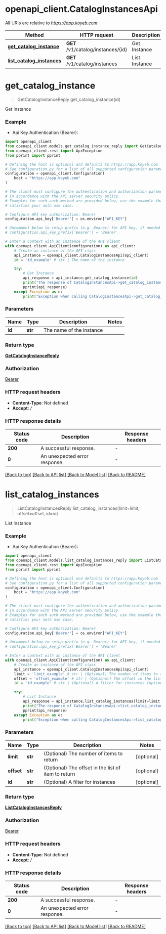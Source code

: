 # openapi_client.CatalogInstancesApi

All URIs are relative to *https://app.koyeb.com*

Method | HTTP request | Description
------------- | ------------- | -------------
[**get_catalog_instance**](CatalogInstancesApi.md#get_catalog_instance) | **GET** /v1/catalog/instances/{id} | Get Instance
[**list_catalog_instances**](CatalogInstancesApi.md#list_catalog_instances) | **GET** /v1/catalog/instances | List Instance


# **get_catalog_instance**
> GetCatalogInstanceReply get_catalog_instance(id)

Get Instance

### Example

* Api Key Authentication (Bearer):

```python
import openapi_client
from openapi_client.models.get_catalog_instance_reply import GetCatalogInstanceReply
from openapi_client.rest import ApiException
from pprint import pprint

# Defining the host is optional and defaults to https://app.koyeb.com
# See configuration.py for a list of all supported configuration parameters.
configuration = openapi_client.Configuration(
    host = "https://app.koyeb.com"
)

# The client must configure the authentication and authorization parameters
# in accordance with the API server security policy.
# Examples for each auth method are provided below, use the example that
# satisfies your auth use case.

# Configure API key authorization: Bearer
configuration.api_key['Bearer'] = os.environ["API_KEY"]

# Uncomment below to setup prefix (e.g. Bearer) for API key, if needed
# configuration.api_key_prefix['Bearer'] = 'Bearer'

# Enter a context with an instance of the API client
with openapi_client.ApiClient(configuration) as api_client:
    # Create an instance of the API class
    api_instance = openapi_client.CatalogInstancesApi(api_client)
    id = 'id_example' # str | The name of the instance

    try:
        # Get Instance
        api_response = api_instance.get_catalog_instance(id)
        print("The response of CatalogInstancesApi->get_catalog_instance:\n")
        pprint(api_response)
    except Exception as e:
        print("Exception when calling CatalogInstancesApi->get_catalog_instance: %s\n" % e)
```



### Parameters


Name | Type | Description  | Notes
------------- | ------------- | ------------- | -------------
 **id** | **str**| The name of the instance | 

### Return type

[**GetCatalogInstanceReply**](GetCatalogInstanceReply.md)

### Authorization

[Bearer](../README.md#Bearer)

### HTTP request headers

 - **Content-Type**: Not defined
 - **Accept**: */*

### HTTP response details

| Status code | Description | Response headers |
|-------------|-------------|------------------|
**200** | A successful response. |  -  |
**0** | An unexpected error response. |  -  |

[[Back to top]](#) [[Back to API list]](../README.md#documentation-for-api-endpoints) [[Back to Model list]](../README.md#documentation-for-models) [[Back to README]](../README.md)

# **list_catalog_instances**
> ListCatalogInstancesReply list_catalog_instances(limit=limit, offset=offset, id=id)

List Instance

### Example

* Api Key Authentication (Bearer):

```python
import openapi_client
from openapi_client.models.list_catalog_instances_reply import ListCatalogInstancesReply
from openapi_client.rest import ApiException
from pprint import pprint

# Defining the host is optional and defaults to https://app.koyeb.com
# See configuration.py for a list of all supported configuration parameters.
configuration = openapi_client.Configuration(
    host = "https://app.koyeb.com"
)

# The client must configure the authentication and authorization parameters
# in accordance with the API server security policy.
# Examples for each auth method are provided below, use the example that
# satisfies your auth use case.

# Configure API key authorization: Bearer
configuration.api_key['Bearer'] = os.environ["API_KEY"]

# Uncomment below to setup prefix (e.g. Bearer) for API key, if needed
# configuration.api_key_prefix['Bearer'] = 'Bearer'

# Enter a context with an instance of the API client
with openapi_client.ApiClient(configuration) as api_client:
    # Create an instance of the API class
    api_instance = openapi_client.CatalogInstancesApi(api_client)
    limit = 'limit_example' # str | (Optional) The number of items to return (optional)
    offset = 'offset_example' # str | (Optional) The offset in the list of item to return (optional)
    id = 'id_example' # str | (Optional) A filter for instances (optional)

    try:
        # List Instance
        api_response = api_instance.list_catalog_instances(limit=limit, offset=offset, id=id)
        print("The response of CatalogInstancesApi->list_catalog_instances:\n")
        pprint(api_response)
    except Exception as e:
        print("Exception when calling CatalogInstancesApi->list_catalog_instances: %s\n" % e)
```



### Parameters


Name | Type | Description  | Notes
------------- | ------------- | ------------- | -------------
 **limit** | **str**| (Optional) The number of items to return | [optional] 
 **offset** | **str**| (Optional) The offset in the list of item to return | [optional] 
 **id** | **str**| (Optional) A filter for instances | [optional] 

### Return type

[**ListCatalogInstancesReply**](ListCatalogInstancesReply.md)

### Authorization

[Bearer](../README.md#Bearer)

### HTTP request headers

 - **Content-Type**: Not defined
 - **Accept**: */*

### HTTP response details

| Status code | Description | Response headers |
|-------------|-------------|------------------|
**200** | A successful response. |  -  |
**0** | An unexpected error response. |  -  |

[[Back to top]](#) [[Back to API list]](../README.md#documentation-for-api-endpoints) [[Back to Model list]](../README.md#documentation-for-models) [[Back to README]](../README.md)

